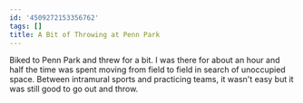 ```yaml
---
id: '4509272153356762'
tags: []
title: A Bit of Throwing at Penn Park
---
```


Biked to Penn Park and threw for a bit. I was there for about an hour and half the time was spent moving from field to field in search of unoccupied space. Between intramural sports and practicing teams, it wasn't easy but it was still good to go out and throw.
